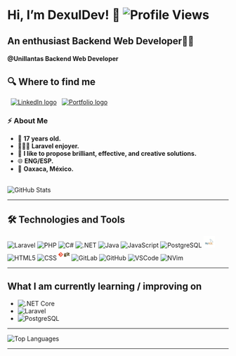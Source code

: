 # Hi, I’m DexulDev! 👋 ![Profile Views](https://komarev.com/ghpvc/?username=dexuldev&color=brightgreen)

## An enthusiast Backend Web Developer📖🚀

#### @Unillantas Backend Web Developer

## 🔍 Where to find me

&nbsp;
[<img src="https://img.shields.io/badge/LinkedIn-282C34?logo=linkedin&logoColor=0077B5" alt="LinkedIn logo" title="LinkedIn" height="25" />](https://linkedin.com/in/luis-eduardo-lópez-cruz-766224333)
&nbsp;
[<img src="https://img.shields.io/badge/Portfolio-282C34?logo=codementor&logoColor=0077B5" alt="Portfolio logo" title="Portfolio" height="25" />](https://dexul.me)


### ⚡ About Me
- 🎂 **17 years old.**  
- 👨🏻‍💻 **Laravel enjoyer.**  
- 🧠 **I like to propose brilliant, effective, and creative solutions.**  
- 🌐 **ENG/ESP.**  
- 📍 **Oaxaca, México.**
<br>

<img src="https://github-readme-stats.vercel.app/api?username=dexuldev&include_all_commits=true&count_private=true&show_icons=true&line_height=20&title_color=2B5BBD&icon_color=1124BB&text_color=A1A1A1&bg_color=0,000000,130F40" alt="GitHub Stats" />

---

## 🛠️ Technologies and Tools

<p>
  <img src="https://upload.wikimedia.org/wikipedia/commons/thumb/9/9a/Laravel.svg/1200px-Laravel.svg.png" width="22px" alt="Laravel"/>
  <img src="https://cdn-icons-png.flaticon.com/512/5968/5968332.png" width="26px" alt="PHP"/>
  <img src="https://cdn.iconscout.com/icon/free/png-256/free-csharp-logo-icon-download-in-svg-png-gif-file-formats--programming-langugae-language-pack-logos-icons-1175241.png" width="26px" alt="C#"/>
  <img src="https://cdn-icons-png.flaticon.com/512/6132/6132222.png" width="26px" alt=".NET"/>
  <img src="https://cdn-icons-png.flaticon.com/512/226/226777.png" width="26px" alt="Java"/>
  <img src="https://upload.wikimedia.org/wikipedia/commons/6/6a/JavaScript-logo.png" width="26px" alt="JavaScript"/>
  <img src="https://upload.wikimedia.org/wikipedia/commons/2/29/Postgresql_elephant.svg" width="26px" alt="PostgreSQL"/>
  <img src="https://raw.githubusercontent.com/github/explore/80688e429a7d4ef2fca1e82350fe8e3517d3494d/topics/mysql/mysql.png" width="26px" alt="MySQL"/>
  <img src="https://upload.wikimedia.org/wikipedia/commons/thumb/6/61/HTML5_logo_and_wordmark.svg/1024px-HTML5_logo_and_wordmark.svg.png" width="26px" alt="HTML5"/>
  <img src="https://upload.wikimedia.org/wikipedia/commons/thumb/a/ab/Official_CSS_Logo.svg/2048px-Official_CSS_Logo.svg.png" width="26px" alt="CSS"/>
  <img src="https://raw.githubusercontent.com/github/explore/80688e429a7d4ef2fca1e82350fe8e3517d3494d/topics/git/git.png" width="26px" alt="Git"/>
  <img src="https://cdn4.iconfinder.com/data/icons/logos-and-brands/512/144_Gitlab_logo_logos-512.png" width="26px" alt="GitLab"/>
  <img src="https://img.icons8.com/m_rounded/512/FFFFFF/github.png" width="26px" alt="GitHub"/>
  <img src="https://upload.wikimedia.org/wikipedia/commons/thumb/9/9a/Visual_Studio_Code_1.35_icon.svg/1024px-Visual_Studio_Code_1.35_icon.svg.png" width="24px" alt="VSCode"/>
  <img src="https://upload.wikimedia.org/wikipedia/commons/3/3a/Neovim-mark.svg" width="20px" alt="NVim"/>
</p>

---

## What I am currently learning / improving on

- ![.NET Core](https://img.shields.io/badge/EntityFramework%20-purple?style=plastic&logo=dotnet)  
- ![Laravel](https://img.shields.io/badge/WebSockets(again)%20-darkred?style=plastic&logo=laravel&labelColor=lavender)  
- ![PostgreSQL](https://img.shields.io/badge/PostgreSQL_Using_Docker-white?style=plastic&logo=PostgreSQL)

---

![Top Languages](https://github-readme-stats.vercel.app/api/top-langs?username=dexuldev&show_icons=true&locale=en&layout=compact&theme=chartreuse-dark)

---


